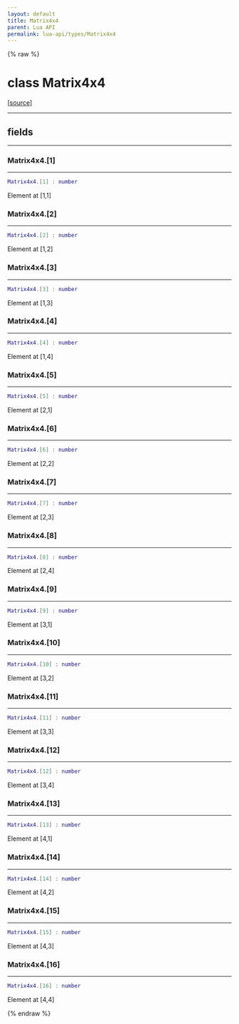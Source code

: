 ```yaml
---
layout: default
title: Matrix4x4
parent: Lua API
permalink: lua-api/types/Matrix4x4
---
```


{% raw %}

# class Matrix4x4





[<a href="https://github.com/beyond-all-reason/RecoilEngine/blob/b29554ca8a91605fa235eafe60ad740783359665/rts/Lua/LuaOpenGL.cpp#L5412-L5430" target="_blank">source</a>]







---



## fields
---

### Matrix4x4.[1]
---
```lua
Matrix4x4.[1] : number
```



Element at [1,1]








### Matrix4x4.[2]
---
```lua
Matrix4x4.[2] : number
```



Element at [1,2]








### Matrix4x4.[3]
---
```lua
Matrix4x4.[3] : number
```



Element at [1,3]








### Matrix4x4.[4]
---
```lua
Matrix4x4.[4] : number
```



Element at [1,4]








### Matrix4x4.[5]
---
```lua
Matrix4x4.[5] : number
```



Element at [2,1]








### Matrix4x4.[6]
---
```lua
Matrix4x4.[6] : number
```



Element at [2,2]








### Matrix4x4.[7]
---
```lua
Matrix4x4.[7] : number
```



Element at [2,3]








### Matrix4x4.[8]
---
```lua
Matrix4x4.[8] : number
```



Element at [2,4]








### Matrix4x4.[9]
---
```lua
Matrix4x4.[9] : number
```



Element at [3,1]








### Matrix4x4.[10]
---
```lua
Matrix4x4.[10] : number
```



Element at [3,2]








### Matrix4x4.[11]
---
```lua
Matrix4x4.[11] : number
```



Element at [3,3]








### Matrix4x4.[12]
---
```lua
Matrix4x4.[12] : number
```



Element at [3,4]








### Matrix4x4.[13]
---
```lua
Matrix4x4.[13] : number
```



Element at [4,1]








### Matrix4x4.[14]
---
```lua
Matrix4x4.[14] : number
```



Element at [4,2]








### Matrix4x4.[15]
---
```lua
Matrix4x4.[15] : number
```



Element at [4,3]








### Matrix4x4.[16]
---
```lua
Matrix4x4.[16] : number
```



Element at [4,4]










{% endraw %}